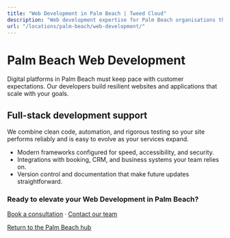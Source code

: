 ```yaml
---
title: "Web Development in Palm Beach | Tweed Cloud"
description: "Web development expertise for Palm Beach organisations that need dependable platforms."
url: "/locations/palm-beach/web-development/"
---
```


# Palm Beach Web Development

Digital platforms in Palm Beach must keep pace with customer expectations. Our developers build resilient websites and applications that scale with your goals.

## Full-stack development support

We combine clean code, automation, and rigorous testing so your site performs reliably and is easy to evolve as your services expand.

- Modern frameworks configured for speed, accessibility, and security.
- Integrations with booking, CRM, and business systems your team relies on.
- Version control and documentation that make future updates straightforward.

### Ready to elevate your Web Development in Palm Beach?

[Book a consultation](/consultation/) · [Contact our team](/contact/)

[Return to the Palm Beach hub](/locations/palm-beach/)
